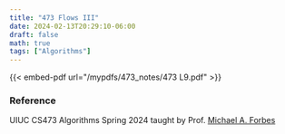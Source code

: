 ```yaml
---
title: "473 Flows III"
date: 2024-02-13T20:29:10-06:00
draft: false
math: true
tags: ["Algorithms"]
---
```



{{< embed-pdf url="/mypdfs/473_notes/473 L9.pdf" >}}

### Reference
UIUC CS473 Algorithms Spring 2024 taught by Prof. [Michael A. Forbes](https://miforbes.cs.illinois.edu/)